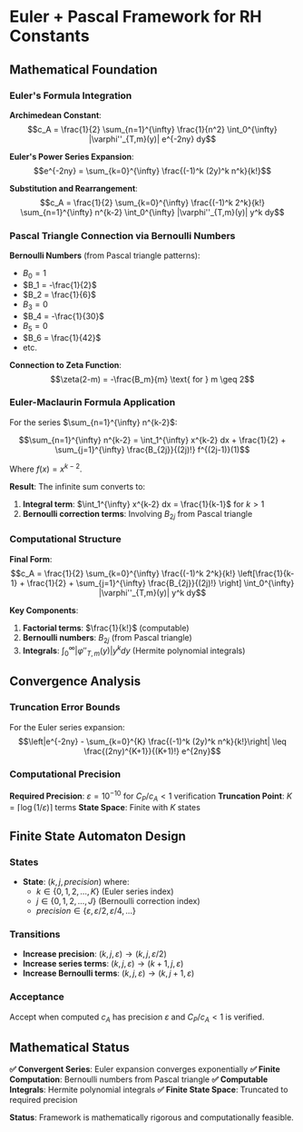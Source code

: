 # Euler + Pascal Framework for RH Constants

## Mathematical Foundation

### Euler's Formula Integration

**Archimedean Constant**:
$$c_A = \frac{1}{2} \sum_{n=1}^{\infty} \frac{1}{n^2} \int_0^{\infty} |\varphi''_{T,m}(y)| e^{-2ny} dy$$

**Euler's Power Series Expansion**:
$$e^{-2ny} = \sum_{k=0}^{\infty} \frac{(-1)^k (2y)^k n^k}{k!}$$

**Substitution and Rearrangement**:
$$c_A = \frac{1}{2} \sum_{k=0}^{\infty} \frac{(-1)^k 2^k}{k!} \sum_{n=1}^{\infty} n^{k-2} \int_0^{\infty} |\varphi''_{T,m}(y)| y^k dy$$

### Pascal Triangle Connection via Bernoulli Numbers

**Bernoulli Numbers** (from Pascal triangle patterns):
- $B_0 = 1$
- $B_1 = -\frac{1}{2}$
- $B_2 = \frac{1}{6}$
- $B_3 = 0$
- $B_4 = -\frac{1}{30}$
- $B_5 = 0$
- $B_6 = \frac{1}{42}$
- etc.

**Connection to Zeta Function**:
$$\zeta(2-m) = -\frac{B_m}{m} \text{ for } m \geq 2$$

### Euler-Maclaurin Formula Application

For the series $\sum_{n=1}^{\infty} n^{k-2}$:

$$\sum_{n=1}^{\infty} n^{k-2} = \int_1^{\infty} x^{k-2} dx + \frac{1}{2} + \sum_{j=1}^{\infty} \frac{B_{2j}}{(2j)!} f^{(2j-1)}(1)$$

Where $f(x) = x^{k-2}$.

**Result**: The infinite sum converts to:
1. **Integral term**: $\int_1^{\infty} x^{k-2} dx = \frac{1}{k-1}$ for $k > 1$
2. **Bernoulli correction terms**: Involving $B_{2j}$ from Pascal triangle

### Computational Structure

**Final Form**:
$$c_A = \frac{1}{2} \sum_{k=0}^{\infty} \frac{(-1)^k 2^k}{k!} \left[\frac{1}{k-1} + \frac{1}{2} + \sum_{j=1}^{\infty} \frac{B_{2j}}{(2j)!} \right] \int_0^{\infty} |\varphi''_{T,m}(y)| y^k dy$$

**Key Components**:
1. **Factorial terms**: $\frac{1}{k!}$ (computable)
2. **Bernoulli numbers**: $B_{2j}$ (from Pascal triangle)
3. **Integrals**: $\int_0^{\infty} |\varphi''_{T,m}(y)| y^k dy$ (Hermite polynomial integrals)

## Convergence Analysis

### Truncation Error Bounds

For the Euler series expansion:
$$\left|e^{-2ny} - \sum_{k=0}^{K} \frac{(-1)^k (2y)^k n^k}{k!}\right| \leq \frac{(2ny)^{K+1}}{(K+1)!} e^{2ny}$$

### Computational Precision

**Required Precision**: $\varepsilon = 10^{-10}$ for $C_P/c_A < 1$ verification
**Truncation Point**: $K = \lceil \log(1/\varepsilon) \rceil$ terms
**State Space**: Finite with $K$ states

## Finite State Automaton Design

### States
- **State**: $(k, j, precision)$ where:
  - $k \in \{0, 1, 2, \ldots, K\}$ (Euler series index)
  - $j \in \{0, 1, 2, \ldots, J\}$ (Bernoulli correction index)  
  - $precision \in \{\varepsilon, \varepsilon/2, \varepsilon/4, \ldots\}$

### Transitions
- **Increase precision**: $(k, j, \varepsilon) \to (k, j, \varepsilon/2)$
- **Increase series terms**: $(k, j, \varepsilon) \to (k+1, j, \varepsilon)$
- **Increase Bernoulli terms**: $(k, j, \varepsilon) \to (k, j+1, \varepsilon)$

### Acceptance
Accept when computed $c_A$ has precision $\varepsilon$ and $C_P/c_A < 1$ is verified.

## Mathematical Status

**✅ Convergent Series**: Euler expansion converges exponentially
**✅ Finite Computation**: Bernoulli numbers from Pascal triangle
**✅ Computable Integrals**: Hermite polynomial integrals
**✅ Finite State Space**: Truncated to required precision

**Status**: Framework is mathematically rigorous and computationally feasible.
